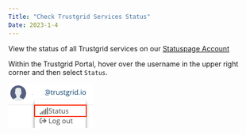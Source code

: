 ```yaml
---
Title: "Check Trustgrid Services Status"
Date: 2023-1-4
---
```

View the status of all Trustgrid services on our [Statuspage Account](https://status.trustgrid.io/) 

Within the Trustgrid Portal, hover over the username in the upper right corner and then select `Status`.

![img](status.png)